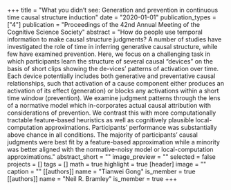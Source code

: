 +++
title = "What you didn’t see: Generation and prevention in continuous time causal structure induction"
date = "2020-01-01"
publication_types = ["4"]
publication = "Proceedings of the 42nd Annual Meeting of the Cognitive Science Society"
abstract = "How do people use temporal information to make causal structure judgments?  A number of studies have investigated the role of time in inferring generative causal structure, while few have examined prevention.  Here, we focus on a challenging task in which participants learn the structure of several causal “devices” on the basis of short clips showing the de-vices’ patterns of activation over time. Each device potentially includes both generative and preventative causal relationships, such that activation of a cause component either produces an activation of its effect (generation) or blocks any activations within a short time window (prevention). We examine judgment patterns through the lens of a normative model which in-corporates actual causal attribution with considerations of prevention. We contrast this with more computationally tractable feature-based heuristics as well as cognitively plausible local-computation approximations.  Participants’ performance was substantially above chance in all conditions. The majority of participants’ causal judgments were best fit by a feature-based approximation while a minority was better aligned with the normative-noisy model or local-computation approximations."
abstract_short = ""
image_preview = ""
selected = false
projects = []
tags = []
math = true
highlight = true
[header]
image = ""
caption = ""
[[authors]]
	name = "Tianwei Gong"
	is_member = true
[[authors]]
	name = "Neil R. Bramley"
	is_member = true
+++
